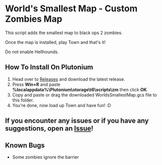 # World's Smallest Map - Custom Zombies Map
This script adds the smallest map to black ops 2 zombies.

Once the map is installed, play Town and that's it!

Do not enable Hellhounds.

## How To Install On Plutonium
1. Head over to [Releases](https://github.com/ElectroGamesYT/BO2-Worlds-Smallest-Map/releases/latest) and download the latest release.
2. Press **Win+R** and paste **%localappdata%\Plutonium\storage\t6\scripts\zm** then click **OK**.
3. Copy and paste or drag the downloaded WorldsSmallestMap.gcs file to this folder.
3. You're done, now load up Town and have fun! :D

## If you encounter any issues or if you have any suggestions, open an [Issue](https://github.com/ElectroGamesYT/BO2-Worlds-Smallest-Map/issues/new)!

## Known Bugs
* Some zombies ignore the barrier
